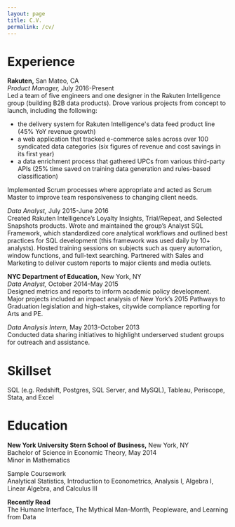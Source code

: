 ```yaml
---
layout: page
title: C.V.
permalink: /cv/
---
```

Experience
==
**Rakuten,** San Mateo, CA  
*Product Manager,* July 2016-Present  
Led a team of five engineers and one designer in the Rakuten Intelligence group (building B2B data products). Drove various projects from concept to launch, including the following:
- the delivery system for Rakuten Intelligence's data feed product line (45% YoY revenue growth)
- a web application that tracked e-commerce sales across over 100 syndicated data categories (six figures of revenue and cost savings in its first year)
- a data enrichment process that gathered UPCs from various third-party APIs (25% time saved on training data generation and rules-based classification)  
  
Implemented Scrum processes where appropriate and acted as Scrum Master to improve team responsiveness to changing client needs.  
  
*Data Analyst,* July 2015-June 2016  
Created Rakuten Intelligence’s Loyalty Insights, Trial/Repeat, and Selected Snapshots products. Wrote and maintained the group’s Analyst SQL Framework, which standardized core analytical workflows and outlined best practices for SQL development (this framework was used daily by 10+ analysts). Hosted training sessions on subjects such as query automation, window functions, and full-text searching. Partnered with Sales and Marketing to deliver custom reports to major clients and media outlets.  
  
**NYC Department of Education,** New York, NY  
*Data Analyst,* October 2014-May 2015  
Designed metrics and reports to inform academic policy development. Major projects included an impact analysis of New York’s 2015 Pathways to Graduation legislation and high-stakes, citywide compliance reporting for Arts and PE.  
  
*Data Analysis Intern,* May 2013-October 2013  
Conducted data sharing initiatives to highlight underserved student groups for outreach and assistance.  
  
  
Skillset
==
SQL (e.g. Redshift, Postgres, SQL Server, and MySQL), Tableau, Periscope, Stata, and Excel  
  
  
Education
==
**New York University Stern School of Business,** New York, NY  
Bachelor of Science in Economic Theory, May 2014  
Minor in Mathematics  
  
Sample Coursework  
Analytical Statistics, Introduction to Econometrics, Analysis I, Algebra I, Linear Algebra, and Calculus III  
  
**Recently Read**  
The Humane Interface, The Mythical Man-Month, Peopleware, and Learning from Data
